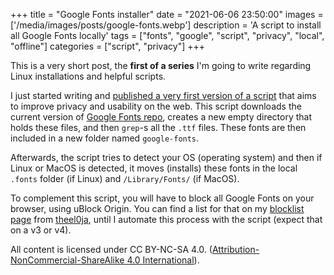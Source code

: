 +++
title = "Google Fonts installer"
date = "2021-06-06 23:50:00"
images = ['/media/images/posts/google-fonts.webp']
description = 'A script to install all Google Fonts locally'
tags = ["fonts", "google", "script", "privacy", "local", "offline"]
categories = ["script", "privacy"]
+++

This is a very short post, the **first of a series** I'm going to write regarding Linux installations and helpful scripts.

I just started writing and [published a very first version of a script](https://github.com/AnXh3L0/localfonts-google) that aims to improve privacy and usability on the web. This script downloads the current version of [Google Fonts repo](https://github.com/google/fonts), creates a new empty directory that holds these files, and then ```grep```-s all the ```.ttf``` files. These fonts are then included in a new folder named ```google-fonts```.

Afterwards, the script tries to detect your OS (operating system) and then if Linux or MacOS is detected, it moves (installs) these fonts in the local ```.fonts``` folder (if Linux) and ```/Library/Fonts/``` (if MacOS).

To complement this script, you will have to block all Google Fonts on your browser, using uBlock Origin. You can find a list for that on my [blocklist page](/blocklist) from [theel0ja](https://github.com/theel0ja/CrapBlock), until I automate this process with the script (expect that on a v3 or v4).

All content is licensed under CC BY-NC-SA 4.0. ([Attribution-NonCommercial-ShareAlike 4.0 International](https://creativecommons.org/licenses/by-nc-sa/4.0/)).
